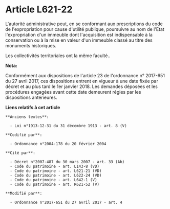 # Article L621-22

L'autorité administrative peut, en se conformant aux prescriptions du code de l'expropriation pour cause d'utilité publique,
poursuivre au nom de l'Etat l'expropriation d'un immeuble dont l'acquisition est indispensable à la conservation ou à la mise
en valeur d'un immeuble classé au titre des monuments historiques.

Les collectivités territoriales ont la même faculté..

**Nota:**

Conformément aux dispositions de l'article 23 de l'ordonnance n° 2017-651 du 27 avril 2017, ces dispositions entrent en
vigueur à une date fixée par décret et au plus tard le 1er janvier 2018. Les demandes déposées et les procédures engagées
avant cette date demeurent régies par les dispositions antérieures.

**Liens relatifs à cet article**

	**Anciens textes**:

	  - Loi n°1913-12-31 du 31 décembre 1913 - art. 8 (V)

	**Codifié par**:

	  - Ordonnance n°2004-178 du 20 février 2004

	**Cité par**:

	  - Décret n°2007-487 du 30 mars 2007 - art. 33 (Ab)
	  - Code du patrimoine - art. L143-8 (VD)
	  - Code du patrimoine - art. L621-21 (VD)
	  - Code du patrimoine - art. L622-24 (VD)
	  - Code du patrimoine - art. L642-1 (V)
	  - Code du patrimoine - art. R621-52 (V)

	**Modifié par**:

	  - Ordonnance n°2017-651 du 27 avril 2017 - art. 4
